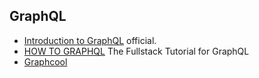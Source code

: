 ## GraphQL

- [Introduction to GraphQL](http://graphql.org/learn/) official.
- [HOW TO GRAPHQL](https://www.howtographql.com/) The Fullstack Tutorial for GraphQL
- [Graphcool](https://www.graph.cool/)
